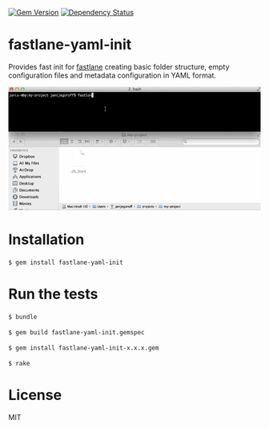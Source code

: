 [![Gem Version](https://badge.fury.io/rb/fastlane-yaml-init.svg)](http://badge.fury.io/rb/fastlane-yaml-init)
[![Dependency Status](https://gemnasium.com/JaniJegoroff/fastlane-yaml-init.svg)](https://gemnasium.com/JaniJegoroff/fastlane-yaml-init)

fastlane-yaml-init
==========

Provides fast init for [fastlane](https://github.com/KrauseFx/fastlane) creating basic folder structure, empty configuration files and metadata configuration in YAML format.

![assets/demo.gif](assets/demo.gif)

Installation
==========

`$ gem install fastlane-yaml-init`

Run the tests
==========

`$ bundle`

`$ gem build fastlane-yaml-init.gemspec`

`$ gem install fastlane-yaml-init-x.x.x.gem`

`$ rake`

License
==========

MIT
